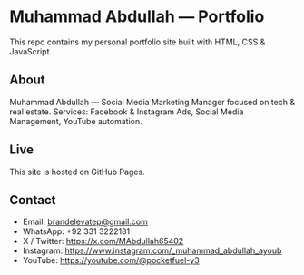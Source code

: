 # Muhammad Abdullah — Portfolio

This repo contains my personal portfolio site built with HTML, CSS & JavaScript.

## About
Muhammad Abdullah — Social Media Marketing Manager focused on tech & real estate. Services: Facebook & Instagram Ads, Social Media Management, YouTube automation.

## Live
This site is hosted on GitHub Pages.

## Contact
- Email: brandelevatep@gmail.com
- WhatsApp: +92 331 3222181
- X / Twitter: https://x.com/MAbdullah65402
- Instagram: https://www.instagram.com/_muhammad_abdullah_ayoub
- YouTube: https://youtube.com/@pocketfuel-y3
